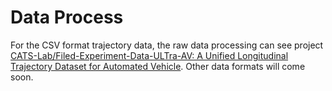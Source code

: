 # Data Process

For the CSV format trajectory data, the raw data processing can see project [CATS-Lab/Filed-Experiment-Data-ULTra-AV: A Unified Longitudinal Trajectory Dataset for Automated Vehicle](https://github.com/CATS-Lab/Filed-Experiment-Data-ULTra-AV). Other data formats will come soon.

